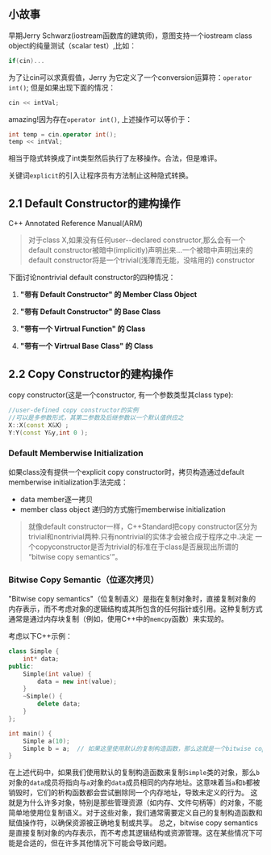 ## 小故事
早期Jerry Schwarz(iostream函数库的建筑师)，意图支持一个iostream class object的纯量测试（scalar test）,比如：
```c++
if(cin)...
```
为了让cin可以求真假值，Jerry 为它定义了一个conversion运算符：`operator int()`;
但是如果出现下面的情况：
```c++
cin << intVal;
```
amazing!因为存在`operator int()`, 上述操作可以等价于：
```c++
int temp = cin.operator int();
temp << intVal;
```
相当于隐式转换成了int类型然后执行了左移操作。合法，但是难评。

关键词`explicit`的引入让程序员有方法制止这种隐式转换。

## 2.1 Default Constructor的建构操作
C++ Annotated Reference Manual(ARM) 
> 对于class X,如果没有任何user--declared constructor,那么会有一个default constructor被暗中(implicitly)声明出来…一个被暗中声明出来的default constructor将是一个trivial(浅薄而无能，没啥用的) constructor

下面讨论nontrivial default constructor的四种情况：
1. **"带有 Default Constructor" 的 Member Class Object**

2. **"带有 Default Constructor" 的 Base Class**

3. **"带有一个 Virtrual Function" 的 Class**

4. **"带有一个 Virtrual Base Class" 的 Class**

## 2.2 Copy Constructor的建构操作
copy constructor(这是一个constructor, 有一个参数类型其class type):
```c++
//user-defined copy constructor的实例
//可以是多参数形式，其第二参数及后继参数以一个默认值供应之
X::X(const X&X）;
Y:Y(const Y&y,int 0 );
```

### Default Memberwise Initialization

如果class没有提供一个explicit copy constructor时，拷贝构造通过default memberwise initialization手法完成：
- data member逐一拷贝
- member class object 递归的方式施行memberwise initialization

> 	就像default constructor一样，C++Standard把copy constructor区分为
	trivial和nontrivial两种.只有nontrivial的实体才会被合成于程序之中.决定
	一个copyconstructor是否为trivial的标准在于class是否展现出所谓的
	“bitwise copy semantics'”。
### Bitwise Copy Semantic（位逐次拷贝）
"Bitwise copy semantics"（位复制语义）是指在复制对象时，直接复制对象的内存表示，而不考虑对象的逻辑结构或其所包含的任何指针或引用。这种复制方式通常是通过内存块复制（例如，使用C++中的`memcpy`函数）来实现的。

考虑以下C++示例：
```c++
class Simple {
    int* data;
public:
    Simple(int value) {
        data = new int(value);
    }
    ~Simple() {
        delete data;
    }
};

int main() {
    Simple a(10);
    Simple b = a;  // 如果这里使用默认的复制构造函数，那么这就是一个bitwise copy
}
```
在上述代码中，如果我们使用默认的复制构造函数来复制`Simple`类的对象，那么`b`对象的`data`成员将指向与`a`对象的`data`成员相同的内存地址。这意味着当`a`和`b`都被销毁时，它们的析构函数都会尝试删除同一个内存地址，导致未定义的行为。
这就是为什么许多对象，特别是那些管理资源（如内存、文件句柄等）的对象，不能简单地使用位复制语义。对于这些对象，我们通常需要定义自己的复制构造函数和赋值操作符，以确保资源被正确地复制或共享。
总之，bitwise copy semantics是直接复制对象的内存表示，而不考虑其逻辑结构或资源管理。这在某些情况下可能是合适的，但在许多其他情况下可能会导致问题。

